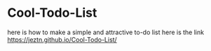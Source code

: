 # Cool-Todo-List

here is how to make a simple and attractive to-do list
 here is the link 
https://jeztn.github.io/Cool-Todo-List/
